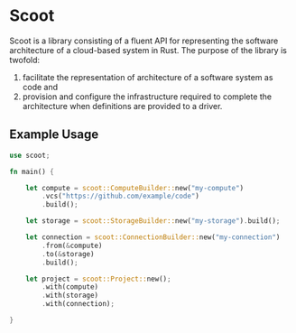 # Scoot
Scoot is a library consisting of a fluent API for representing the software architecture of a cloud-based system in Rust. The purpose of the library is twofold:

1. facilitate the representation of architecture of a software system as code and 
2. provision and configure the infrastructure required to complete the architecture when definitions are provided to a driver.

## Example Usage

```rs
use scoot;

fn main() {

    let compute = scoot::ComputeBuilder::new("my-compute")
        .vcs("https://github.com/example/code")
        .build();

    let storage = scoot::StorageBuilder::new("my-storage").build();

    let connection = scoot::ConnectionBuilder::new("my-connection")
        .from(&compute)
        .to(&storage)
        .build();

    let project = scoot::Project::new();
        .with(compute)
        .with(storage)
        .with(connection);

}
```